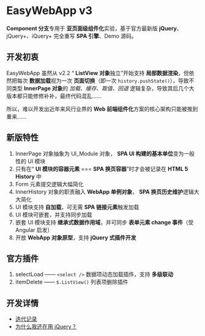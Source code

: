 # EasyWebApp v3


**Component 分支**专用于 **亚页面级组件化**实验，基于官方最新版 **jQuery**、jQuery+、iQuery+ 完全重写 **SPA 引擎**、Demo 源码。


## 开发初衷

EasyWebApp 虽然从 v2.2 “ **ListView 对象**独立”开始支持 **局部数据渲染**，但依然把每次 **数据加载**视为一次 **页面切换**（即一次 `history.pushState()`），导致不同类型 **InnerPage 对象**的 *加载、缓存、取值、回退* 逻辑复杂，导致其后几个大版本都只能修修补补，最终代码混乱……

所以，难以开发出近年来风行业界的 **Web 前端组件化**方案的核心架构只能被推到重来……


## 新版特性

 1. InnerPage 对象抽象为 UI_Module 对象， **SPA UI 构建的基本单位**变为一般性的 UI 模块
 2. 只有在“ **UI 模块的容器元素** === **SPA 换页容器**”时才会被记录在 **HTML 5 History** 中
 3. Form 元素提交逻辑大幅简化
 4. InnerHistory 对象的职责融入 **WebApp 单例对象**， **SPA 换页历史维护**逻辑大大简化
 5. UI 模块支持 **自加载**，可无需 **SPA 链接元素**触发加载
 6. UI 模块可嵌套，并支持同步加载
 7. 嵌套 UI 模块支持 **继承式数据作用域**，并可同步 **表单元素 change 事件**（受 Angular 启发）
 8. 开放 **WebApp 对象原型**，支持 **jQuery 式插件开发**


## 官方插件

 1. selectLoad —— `<select />` 数据项动态加载插件，支持 **多级联动**
 2. itemDelete —— `$.ListView()` 列表项删除插件


## 开发详情

 - [迭代记录](http://git.oschina.net/Tech_Query/EasyWebApp/commits/Component)
 - [为什么我还在用 jQuery？](jQueryLove.md)